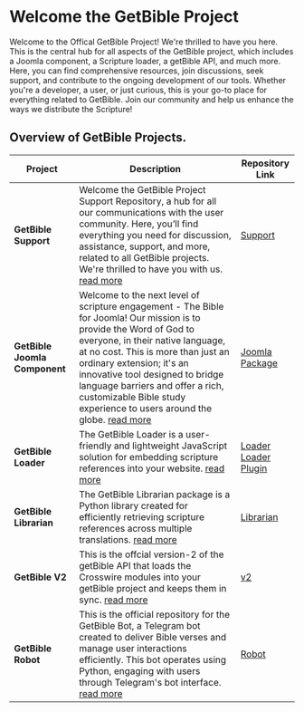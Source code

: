 # Welcome the GetBible Project

Welcome to the Offical GetBible Project! We're thrilled to have you here. This is the central hub for all aspects of the GetBible project, which includes a Joomla component, a Scripture loader, a getBible API, and much more. Here, you can find comprehensive resources, join discussions, seek support, and contribute to the ongoing development of our tools. Whether you're a developer, a user, or just curious, this is your go-to place for everything related to GetBible. Join our community and help us enhance the ways we distribute the Scripture!

## Overview of GetBible Projects.

| Project      | Description | Repository Link |
|--------------|-------------|-----------------|
| **GetBible Support** | Welcome the GetBible Project Support Repository, a hub for all our communications with the user community. Here, you’ll find everything you need for discussion, assistance, support, and more, related to all GetBible projects. We're thrilled to have you with us. [read  more](https://git.vdm.dev/getBible/support/src/branch/master/README.md)| [Support](https://git.vdm.dev/getBible/support) |
| **GetBible Joomla Component** | Welcome to the next level of scripture engagement - The Bible for Joomla! Our mission is to provide the Word of God to everyone, in their native language, at no cost. This is more than just an ordinary extension; it's an innovative tool designed to bridge language barriers and offer a rich, customizable Bible study experience to users around the globe. [read more](https://git.vdm.dev/getBible/joomla-component/src/branch/5.x/README.md) | [Joomla Package](https://git.vdm.dev/getBible/joomla-pkg/tags) |
| **GetBible Loader** | The GetBible Loader is a user-friendly and lightweight JavaScript solution for embedding scripture references into your website. [read more](https://git.vdm.dev/getBible/loader/src/branch/master/README.md) | [Loader](https://git.vdm.dev/getBible/loader) <br/>[Loader Plugin](https://git.vdm.dev/getBible/loader-plugin)|
| **GetBible Librarian** | The GetBible Librarian package is a Python library created for efficiently retrieving scripture references across multiple translations. [read more](https://git.vdm.dev/getBible/librarian/src/branch/master/README.md)| [Librarian](https://git.vdm.dev/getBible/librarian) |
| **GetBible V2** | This is the offcial version-2 of the getBible API that loads the Crosswire modules into your getBible project and keeps them in sync. [read more](https://git.vdm.dev/getBible/v2/src/branch/master/README.md) | [v2](https://git.vdm.dev/getBible/v2) |
| **GetBible Robot** | This is the official repository for the GetBible Bot, a Telegram bot created to deliver Bible verses and manage user interactions efficiently. This bot operates using Python, engaging with users through Telegram's bot interface. [read more](https://git.vdm.dev/getBible/robot/src/branch/master/README.md) | [Robot](https://git.vdm.dev/getBible/robot) |